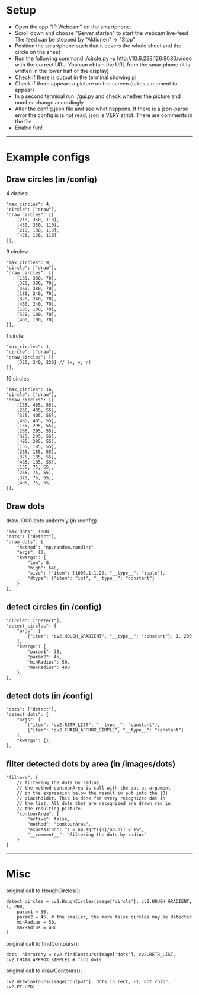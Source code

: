 # Setup


* Open the app "IP Webcam" on the smartphone.
* Scroll down and choose "Server starten" to start the webcam live-feed
   The feed can be stopped by "Aktionen" -> "Stop"
* Position the smartphone such that it covers the whole sheet and the circle on the sheet
* Run the following command
    ./circle.py -u http://10.6.233.126:8080/video
with the correct URL. You can obtain the URL from the smartphone (it is written in the lower half of the display)
* Check if there is output in the terminal showing pi
* Check if there appears a picture on the screen (takes a moment to appear)
* In a second terminal run
    ./gui.py
and check whether the picture and number change accordingly
* Alter the config.json file and see what happens. If there is a json-parse error the config is is not read, json is VERY strict. There are comments in the file
* Enable fun!

---

# Example configs

## Draw circles (in /config)

4 circles:

    "max_circles": 4,
    "circle": ["draw"],
    "draw_circles": [[
        [210, 350, 110],
        [430, 350, 110],
        [210, 130, 110],
        [430, 130, 110]
    ]],

9 circles:

    "max_circles": 9,
    "circle": ["draw"],
    "draw_circles": [[
        [180, 380, 70],
        [320, 380, 70],
        [460, 380, 70],
        [180, 240, 70],
        [320, 240, 70],
        [460, 240, 70],
        [180, 100, 70],
        [320, 100, 70],
        [460, 100, 70]
    ]],

1 circle:

    "max_circles": 1,
    "circle": ["draw"],
    "draw_circles": [[
        [320, 240, 220] // (x, y, r)
    ]],

16 circles:

    "max_circles": 16,
    "circle": ["draw"],
    "draw_circles": [[
        [155, 405, 55],
        [265, 405, 55],
        [375, 405, 55],
        [485, 405, 55],
        [155, 295, 55],
        [265, 295, 55],
        [375, 295, 55],
        [485, 295, 55],
        [155, 185, 55],
        [265, 185, 55],
        [375, 185, 55],
        [485, 185, 55],
        [155, 75, 55],
        [265, 75, 55],
        [375, 75, 55],
        [485, 75, 55]
    ]],

## Draw dots

draw 1000 dots uniformly (in /config)

    "max_dots": 1000,
    "dots": ["detect"],
    "draw_dots": {
        "method": "np.random.randint",
        "args": [],
        "kwargs": {
            "low": 0,
            "high": 640,
            "size": {"item": [1000,1,1,2], "__type__": "tuple"},
            "dtype": {"item": "int", "__type__": "constant"}
        }
    },

## detect circles (in /config)

    "circle": ["detect"],
    "detect_circles": {
        "args": [
            {"item": "cv2.HOUGH_GRADIENT", "__type__": "constant"}, 1, 200
        ],
        "kwargs": {
            "param1": 30,
            "param2": 45,
            "minRadius": 50,
            "maxRadius": 480
        },
    },

## detect dots (in /config)

    "dots": ["detect"],
    "detect_dots": {
        "args": [
            {"item": "cv2.RETR_LIST", "__type__": "constant"},
            {"item": "cv2.CHAIN_APPROX_SIMPLE", "__type__": "constant"}
        ],
        "kwargs": {},
    },

## filter detected dots by area (in /images/dots)

    "filters": {
        // filtering the dots by radius
        // the method contourArea is call with the dot as argument
        // in the expression below the result in put into the {0}
        // placeholder. This is done for every recognized dot in
        // the list. All dots that are recognized are drawn red in
        // the resulting picture.
        "contourArea": {
            "active": false,
            "method": "contourArea",
            "expression": "1 < np.sqrt({0}/np.pi) < 15",
            "__comment__": "filtering the dots by radius"
        }
    }

---

# Misc

original call to HoughCircles():

    detect_circles = cv2.HoughCircles(image['circle'], cv2.HOUGH_GRADIENT, 1, 200,
        param1 = 30,
        param2 = 45, # the smaller, the more false circles may be detected
        minRadius = 50,
        maxRadius = 480
    )

original call to findContours():

    dots, hierarchy = cv2.findContours(image['dots'], cv2.RETR_LIST, cv2.CHAIN_APPROX_SIMPLE) # find dots

original call to drawContours():

    cv2.drawContours(image['output'], dots_in_rect, -1, dot_color, cv2.FILLED)